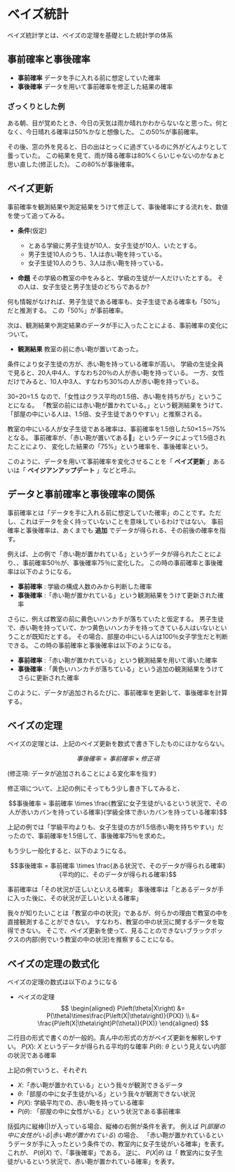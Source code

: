 # ベイズ統計

ベイズ統計学とは、ベイズの定理を基礎とした統計学の体系

## 事前確率と事後確率

- **事前確率**
データを手に入れる前に想定していた確率
- **事後確率**
データを用いて事前確率を修正した結果の確率

### ざっくりとした例

ある朝、目が覚めたとき、今日の天気は雨か晴れかわからないなと思った。何となく、今日晴れる確率は50%かなと想像した。
この50%が事前確率。

その後、窓の外を見ると、日の出はとっくに過ぎているのに外がどんよりとして曇っていた。
この結果を見て、雨が降る確率は80%くらいじゃないのかなぁと思い直した(修正した)。
この80%が事後確率。

## ベイズ更新

事前確率を観測結果や測定結果をうけて修正して、事後確率にする流れを、数値を使って追ってみる。

- **条件**(仮定) 
    - とある学級に男子生徒が10人、女子生徒が10人、いたとする。
    - 男子生徒10人のうち、1人は赤い鞄を持っている。
    - 女子生徒10人のうち、3人は赤い鞄を持っている。

- **命題**
その学級の教室の中をみると、学級の生徒が一人だけいたとする。
その人は、女子生徒と男子生徒のどちらであるか?

何も情報がなければ、男子生徒である確率も、女子生徒である確率も「50%」だと推測する。
この「50%」が事前確率。

次は、観測結果や測定結果のデータが手に入ったことによる、事前確率の変化について。

- **観測結果** 
教室の前に赤い鞄が置いてあった。

条件により女子生徒の方が、赤い鞄を持っている確率が高い。
学級の生徒全員で見ると、20人中4人、すなわち20％の人が赤い鞄を持っている。
一方、女性だけでみると、10人中3人、すなわち30%の人が赤い鞄を持っている。

30÷20=1.5 なので、「女性はクラス平均の1.5倍、赤い鞄を持ちがち」ということになる。
「教室の前には赤い鞄が置かれている。」という観測結果をうけて、
「部屋の中にいる人は、1.5倍、女子生徒でありやすい」と推察される。

教室の中にいる人が女子生徒である確率は、事前確率を1.5倍した50×1.5＝75%となる。
事前確率が、「赤い鞄が置いてある」というデータによって1.5倍されたことにより、
変化した結果の「75%」という確率を、事後確率という。

このように、データを用いて事前確率を変化させることを「 **ベイズ更新** 」あるいは「 **ベイジアンアップデート** 」などと呼ぶ。

## データと事前確率と事後確率の関係

事前確率とは「データを手に入れる前に想定していた確率」のことです。ただし、これはデータを全く持っていないことを意味しているわけではない。
事前確率と事後確率は、あくまでも **追加** でデータが得られる、その前後の確率を指す。

例えば、上の例で「赤い鞄が置かれている」というデータが得られたことにより、、事前確率50％が、事後確率75％に変化した。
この時の事前確率と事後確率は以下のようになる。

- **事前確率** : 学級の構成人数のみから判断した確率
- **事後確率** :「赤い鞄が置かれている」という観測結果をうけて更新された確率

さらに、例えば教室の前に黄色いハンカチが落ちていたと仮定する。
男子生徒で、赤い鞄を持っていて、かつ黄色いハンカチを持ってきている人はいないということが既知だとする。
その場合、部屋の中にいる人は100％女子学生だと判断できる。
この時の事前確率と事後確率は以下のようになる。

- **事前確率** :「赤い鞄が置かれている」という観測結果を用いて導いた確率
- **事後確率** :「黄色いハンカチが落ちている」という追加の観測結果をうけてさらに更新された確率

このように、データが追加されるたびに、事前確率を更新して、事後確率を計算する。

## ベイズの定理

ベイズの定理とは、上記のベイズ更新を数式で書き下したものにほかならない。
```math
事後確率 = 事前確率 \times 修正項
```
(修正項: データが追加されることによる変化率を指す)

修正項について、上記の例にそってもう少し書き下してみると、
```math
事後確率 = 事前確率 \times \frac{教室に女子生徒がいるという状況で、その人が赤いカバンを持っている確率}{学級全体で赤いカバンを持っている確率}
```

上記の例では「学級平均よりも、女子生徒の方が1.5倍赤い鞄を持ちやすい」だったので、事前確率を1.5倍して、事後確率75％を求めた。

もう少し一般化すると、以下のようになる。
```math
事後確率 = 事前確率 \times \frac{ある状況で、そのデータが得られる確率}{平均的に、そのデータが得られる確率}
```

事前確率は「その状況が正しいといえる確率」
事後確率は「とあるデータが手に入った後に、その状況が正しいといえる確率」

我々が知りたいことは「教室の中の状況」であるが、何らかの理由で教室の中を直接観測することができない。
すなわち、教室の中の状況に関するデータを取得できない。
そこで、ベイズ更新を使って、見ることのできないブラックボックスの内部(例でいう教室の中の状況)を推察することになる。


## ベイズの定理の数式化

ベイズの定理の数式は以下のようになる

- ベイズの定理
$$
\begin{aligned}
P\left(\theta|X\right) &= P(\theta)\times\frac{P\left(X|\theta\right)}{P(X)} \\
&= \frac{P\left(X|\theta\right)P(\theta)}{P(X)}
\end{aligned}
$$

二行目の形式で書くのが一般的。真ん中の形式の方がベイズ更新を解釈しやすい。
$P(X)$: $X$ というデータが得られる平均的な確率
$P(\theta)$: $\theta$ という見えない内部の状況である確率

上記の例でいうと、それぞれ
- $X$:「赤い鞄が置かれている」という我々が観測できるデータ
- $\theta$:「部屋の中に女子生徒がいる」という我々が観測できない状況
- $P(X)$: 学級平均での、赤い鞄を持っている確率
- $P(\theta)$: 「部屋の中に女性がいる」という状況である事前確率

括弧内に縦棒($|$)が入っている場合、縦棒の右側が条件を表す。
例えば $P(部屋の中に女性がいる | 赤い鞄が置かれている)$ の場合、
「赤い鞄が置かれているというデータが手に入ったという条件での、教室内に女子生徒がいる確率」を表す。
これが、 $P(\theta|X)$ で、「事後確率」である。
逆に、 $P(X|\theta)$ は「 教室内に女子生徒がいるという状況で、赤い鞄が置かれている確率」を表す。
